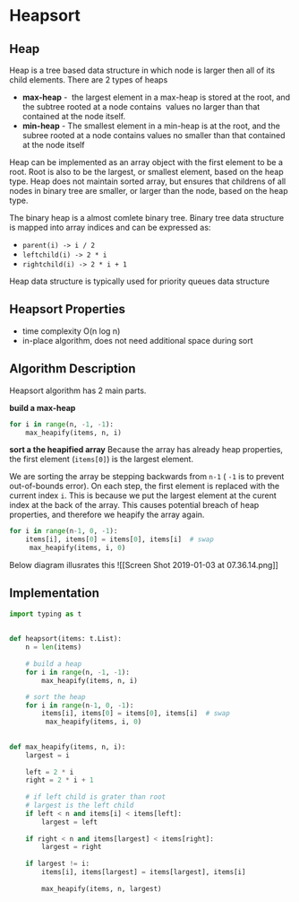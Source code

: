 # Heapsort
## Heap
Heap is a tree based data structure in which node is larger then all of its child elements. There are 2 types of heaps
- **max-heap** -  the largest element in a max-heap is stored at the root, and the subtree rooted at a node contains  values no larger than that contained at the node itself. 
-  **min-heap** - The smallest element in a min-heap is at the root, and the subree rooted at a node contains values no smaller than that contained at the node itself

Heap can be implemented as an array object with the first element to be a root. Root is also to be the largest, or smallest element, based on the heap type. Heap does not maintain sorted array, but ensures that childrens of all nodes in binary tree are smaller, or larger than the node, based on the heap type.

The binary heap is a almost comlete binary tree. Binary tree data structure is mapped into array indices and can be expressed as:
- `parent(i) -> i / 2`
- `leftchild(i) -> 2 * i`
- `rightchild(i) -> 2 * i + 1`

Heap data structure is typically used for priority queues data structure

## Heapsort Properties
- time complexity O(n log n)
- in-place algorithm, does not need additional space during sort

## Algorithm Description
Heapsort algorithm has 2 main parts.

**build a max-heap**
```Python
for i in range(n, -1, -1):  
	max_heapify(items, n, i)  
```

**sort a the heapified array**
Because the array has already heap properties, the first element (`items[0]`) is the largest element.

We are sorting the array be stepping backwards from `n-1` ( `-1` is to prevent out-of-bounds error). On each step, the first element is replaced with the current index `i`. This is because we put the largest element at the curent index at the back of the array. This causes potential breach of heap properties, and therefore we heapify the array again.

```Python
for i in range(n-1, 0, -1):  
	items[i], items[0] = items[0], items[i]  # swap  
	 max_heapify(items, i, 0)  
```

Below diagram illusrates this 
![[Screen Shot 2019-01-03 at 07.36.14.png]]

## Implementation
```python
import typing as t  
  
  
def heapsort(items: t.List):  
    n = len(items)  
	
	# build a heap
    for i in range(n, -1, -1):  
        max_heapify(items, n, i)  

	# sort the heap
    for i in range(n-1, 0, -1):  
        items[i], items[0] = items[0], items[i]  # swap  
		 max_heapify(items, i, 0)  
  
  
def max_heapify(items, n, i):  
    largest = i  
  
    left = 2 * i  
    right = 2 * i + 1  
  
	# if left child is grater than root  
    # largest is the left child 
	if left < n and items[i] < items[left]:  
        largest = left  
  
    if right < n and items[largest] < items[right]:  
        largest = right  
  
    if largest != i:  
        items[i], items[largest] = items[largest], items[i]  
  
        max_heapify(items, n, largest)
```
